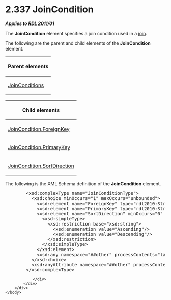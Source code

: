 <html dir="LTR" xmlns:mshelp="http://msdn.microsoft.com/mshelp" xmlns:ddue="http://ddue.schemas.microsoft.com/authoring/2003/5" xmlns:xlink="http://www.w3.org/1999/xlink" xmlns:tool="http://www.microsoft.com/tooltip">
    <head>
        <meta http-equiv="Content-Type" content="text/html; CHARSET=utf-8"></meta>
        <meta name="save" content="history"></meta>
        <title>2.337 JoinCondition</title>
        <xml>
            <mshelp:toctitle title="2.337 JoinCondition"></mshelp:toctitle>
            <mshelp:rltitle title="[MS-RDL]: JoinCondition"></mshelp:rltitle>
            <mshelp:keyword index="A" term="64091774-c185-49ed-821c-9e720b2ee019"></mshelp:keyword>
            <mshelp:attr name="DCSext.ContentType" value="open specification"></mshelp:attr>
            <mshelp:attr name="AssetID" value="64091774-c185-49ed-821c-9e720b2ee019"></mshelp:attr>
            <mshelp:attr name="TopicType" value="kbRef"></mshelp:attr>
            <mshelp:attr name="DCSext.Title" value="[MS-RDL]: JoinCondition" />
        </xml>
    </head>
    <body>
        <div id="header">
            <h1 class="heading">2.337 JoinCondition</h1>
        </div>
        <div id="mainSection">
            <div id="mainBody">
                <div id="allHistory" class="saveHistory"></div>
                <div id="sectionSection0" class="section" name="collapseableSection">
                    

<p><b><i>Applies to </i></b><a href="bf2bab1a-b608-4bcc-b718-1cc1baa9579c.md"><b><i>RDL 2011/01</i></b></a></p>

<p>The <b>JoinCondition</b> element specifies a join condition
used in a <a href="b2482b3f-74ab-4ca8-a9e5-c07955011743.md#gt_11882973-81e8-4e67-baa3-ad0f6e908ff4">join</a>.</p>

<p>The following are the parent and child elements of the <b>JoinCondition</b>
element.</p>

<table>
 <thead>
  <tr>
   <th>
   <p>Parent elements</p>
   </th>
  </tr>
 </thead>
 <tr>
  <td>
  <p><a href="985d44f9-7f65-41d1-942a-7f9028ec4575.md">JoinConditions</a></p>
  </td>
 </tr>
</table>

<p> </p>

<table>
 <thead>
  <tr>
   <th>
   <p>Child elements</p>
   </th>
  </tr>
 </thead>
 <tr>
  <td>
  <p><a href="470a76af-4897-4b8f-8ee2-a00f25f2ea53.md">JoinCondition.ForeignKey</a></p>
  </td>
 </tr>
 <tr>
  <td>
  <p><a href="3646b194-1f1b-433e-90c3-3255d3d371cc.md">JoinCondition.PrimaryKey</a></p>
  </td>
 </tr>
 <tr>
  <td>
  <p><a href="2eb1b8ab-d8d9-4d3a-a9e2-c5fb3d02c74e.md">JoinCondition.SortDirection</a></p>
  </td>
 </tr>
</table>

<p>The following is the XML Schema definition of the <b>JoinCondition</b>
element.</p>

<dl>
<dd>
<div><pre>   &lt;xsd:complexType name=&quot;JoinConditionType&quot;&gt;
     &lt;xsd:choice minOccurs=&quot;1&quot; maxOccurs=&quot;unbounded&quot;&gt;
       &lt;xsd:element name=&quot;ForeignKey&quot; type=&quot;rdl2010:StringWithDataTypeAttribute&quot; /&gt;
       &lt;xsd:element name=&quot;PrimaryKey&quot; type=&quot;rdl2010:StringWithDataTypeAttribute&quot; /&gt;
       &lt;xsd:element name=&quot;SortDirection&quot; minOccurs=&quot;0&quot; maxOccurs=&quot;1&quot;&gt;
         &lt;xsd:simpleType&gt;
           &lt;xsd:restriction base=&quot;xsd:string&quot;&gt;
             &lt;xsd:enumeration value=&quot;Ascending&quot;/&gt;
             &lt;xsd:enumeration value=&quot;Descending&quot;/&gt;
           &lt;/xsd:restriction&gt;
         &lt;/xsd:simpleType&gt;
       &lt;/xsd:element&gt;
       &lt;xsd:any namespace=&quot;##other&quot; processContents=&quot;lax&quot; /&gt;
     &lt;/xsd:choice&gt;
     &lt;xsd:anyAttribute namespace=&quot;##other&quot; processContents=&quot;lax&quot; /&gt;
   &lt;/xsd:complexType&gt;
</pre></div>
</dd></dl>


                </div>
            </div>
        </div>
    </body>
</html>